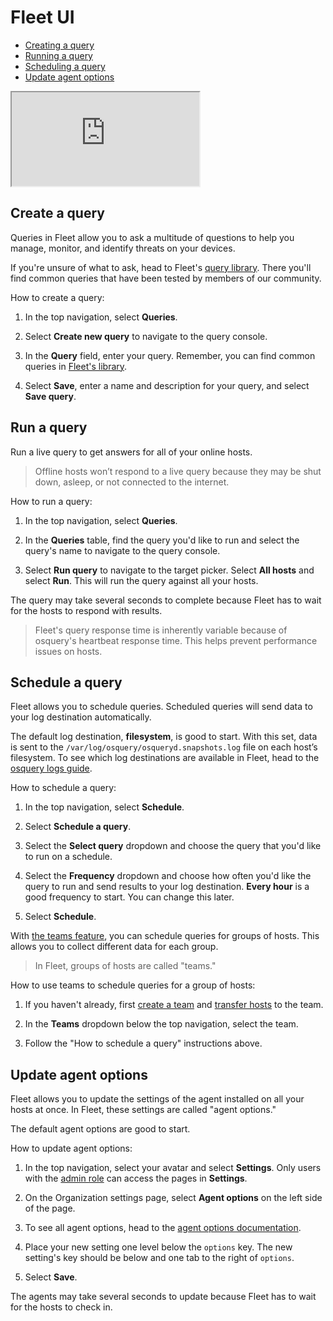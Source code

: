 # Fleet UI
- [Creating a query](#create-a-query)
- [Running a query](#run-a-query)
- [Scheduling a query](#schedule-a-query)
- [Update agent options](#update-agent-options)

<div purpose="embedded-content">
   <iframe src="https://www.youtube.com/embed/1VNvg3_drow" allowfullscreen></iframe>
</div>

## Create a query

Queries in Fleet allow you to ask a multitude of questions to help you manage, monitor, and identify threats on your devices. 

If you're unsure of what to ask, head to Fleet's [query library](https://fleetdm.com/queries). There you'll find common queries that have been tested by members of our community.

How to create a query:

1. In the top navigation, select **Queries**.

2. Select **Create new query** to navigate to the query console.

3. In the **Query** field, enter your query. Remember, you can find common queries in [Fleet's library](https://fleetdm.com/queries).

4. Select **Save**, enter a name and description for your query, and select **Save query**.

## Run a query

Run a live query to get answers for all of your online hosts.

> Offline hosts won’t respond to a live query because they may be shut down, asleep, or not connected to the internet.

How to run a query:

1. In the top navigation, select **Queries**.

2. In the **Queries** table, find the query you'd like to run and select the query's name to navigate to the query console.

3. Select **Run query** to navigate to the target picker. Select **All hosts** and select **Run**. This will run the query against all your hosts.

The query may take several seconds to complete because Fleet has to wait for the hosts to respond with results.

> Fleet's query response time is inherently variable because of osquery's heartbeat response time. This helps prevent performance issues on hosts.

## Schedule a query

Fleet allows you to schedule queries. Scheduled queries will send data to your log destination automatically.

The default log destination, **filesystem**, is good to start. With this set, data is sent to the `/var/log/osquery/osqueryd.snapshots.log` file on each host’s filesystem. To see which log destinations are available in Fleet, head to the [osquery logs guide](../Using-Fleet/Osquery-logs.md).

How to schedule a query:

1. In the top navigation, select **Schedule**.

2. Select **Schedule a query**.

3. Select the **Select query** dropdown and choose the query that you'd like to run on a schedule. 

4. Select the **Frequency** dropdown and choose how often you'd like the query to run and send results to your log destination. **Every hour** is a good frequency to start. You can change this later.

5. Select **Schedule**.

With [the teams feature](./Teams.md), you can schedule queries for groups of hosts. This allows you to collect different data for each group.

> In Fleet, groups of hosts are called "teams."

How to use teams to schedule queries for a group of hosts:

1. If you haven't already, first [create a team](./Teams.md#create-a-team) and [transfer hosts](./Teams.md#transfer-hosts-to-a-team) to the team.

2. In the **Teams** dropdown below the top navigation, select the team.

3. Follow the "How to schedule a query" instructions above.

## Update agent options

<!-- Heading is kept so that the link from the Fleet UI still works -->
<span id="configuring-agent-options" name="configuring-agent-options"></span>

Fleet allows you to update the settings of the agent installed on all your hosts at once. In Fleet, these settings are called "agent options."

The default agent options are good to start. 

How to update agent options:

1. In the top navigation, select your avatar and select **Settings**. Only users with the [admin role](./Permissions.md) can access the pages in **Settings**.

2. On the Organization settings page, select **Agent options** on the left side of the page.

3. To see all agent options, head to the [agent options documentation](./configuration-files/README.md#agent-options).

4. Place your new setting one level below the `options` key. The new setting's key should be below and one tab to the right of `options`.

5. Select **Save**.

The agents may take several seconds to update because Fleet has to wait for the hosts to check in.

<meta name="title" value="Fleet UI">

<meta name="pageOrderInSection" value="200">
